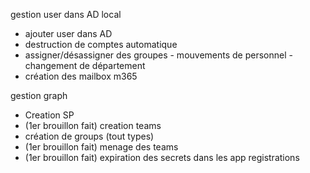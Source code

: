 gestion user dans AD local 
- ajouter user dans AD
- destruction de comptes automatique 
- assigner/désassigner des groupes - mouvements de personnel - changement de département
- création des mailbox m365

gestion graph
- Creation SP
- (1er brouillon fait) creation teams
- création de groups (tout types)
- (1er brouillon fait) menage des teams
- (1er brouillon fait) expiration des secrets dans les app registrations